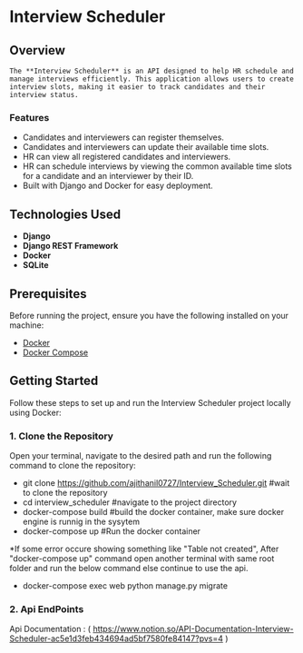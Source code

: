 # Interview Scheduler

## Overview

    The **Interview Scheduler** is an API designed to help HR schedule and manage interviews efficiently. This application allows users to create interview slots, making it easier to track candidates and their interview status.

### Features

- Candidates and interviewers can register themselves.
- Candidates and interviewers can update their available time slots.
- HR can view all registered candidates and interviewers.
- HR can schedule interviews by viewing the common available time slots for a candidate and an interviewer by their ID.
- Built with Django and Docker for easy deployment.

## Technologies Used

- **Django**
- **Django REST Framework**
- **Docker**
- **SQLite**

## Prerequisites

Before running the project, ensure you have the following installed on your machine:

- [Docker](https://www.docker.com/get-started)
- [Docker Compose](https://docs.docker.com/compose/)

## Getting Started

Follow these steps to set up and run the Interview Scheduler project locally using Docker:

### 1. Clone the Repository

Open your terminal, navigate to the desired path and run the following command to clone the repository:

- git clone https://github.com/ajithanil0727/Interview_Scheduler.git    #wait to clone the repository
- cd interview_scheduler                                                #navigate to the project directory
- docker-compose build                                                  #build the docker container, make sure docker engine is runnig in the sysytem
- docker-compose up                                                     #Run the docker container

*If some error occure showing something like "Table not created", After "docker-compose up" command open another terminal with same root folder and run the below command else continue to use the api.

- docker-compose exec web python manage.py migrate

### 2. Api EndPoints

Api Documentation : ( https://www.notion.so/API-Documentation-Interview-Scheduler-ac5e1d3feb434694ad5bf7580fe84147?pvs=4 )